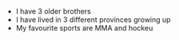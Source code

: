 - I have 3 older brothers
- I have lived in 3 different provinces growing up
- My favourite sports are MMA and hockeu
